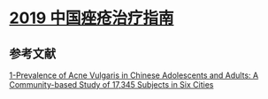 # [2019 中国痤疮治疗指南](http://www.cnki.com.cn/Article/CJFDTotal-LCPF201909023.htm) 
## 参考文献
[1-Prevalence of Acne Vulgaris in Chinese Adolescents and Adults: A Community-based Study of 17,345 Subjects in Six Cities](https://www.medicaljournals.se/acta/content/html/10.2340/00015555-1164)
